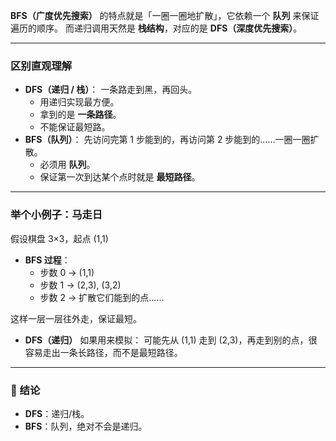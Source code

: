 **BFS（广度优先搜索）** 的特点就是「一圈一圈地扩散」，它依赖一个 **队列** 来保证遍历的顺序。
 而递归调用天然是 **栈结构**，对应的是 **DFS（深度优先搜索）**。

------

### 区别直观理解

- **DFS（递归 / 栈）**：
   一条路走到黑，再回头。
  - 用递归实现最方便。
  - 拿到的是 **一条路径**。
  - 不能保证最短路。
- **BFS（队列）**：
   先访问完第 1 步能到的，再访问第 2 步能到的……一圈一圈扩散。
  - 必须用 **队列**。
  - 保证第一次到达某个点时就是 **最短路径**。

------

### 举个小例子：马走日

假设棋盘 3×3，起点 (1,1)

- **BFS 过程**：
  - 步数 0 → (1,1)
  - 步数 1 → (2,3), (3,2)
  - 步数 2 → 扩散它们能到的点……

这样一层一层往外走，保证最短。

- **DFS（递归）** 如果用来模拟：
   可能先从 (1,1) 走到 (2,3)，再走到别的点，很容易走出一条长路径，而不是最短路径。

------

### 🔑 结论

- **DFS**：递归/栈。
- **BFS**：队列，绝对不会是递归。